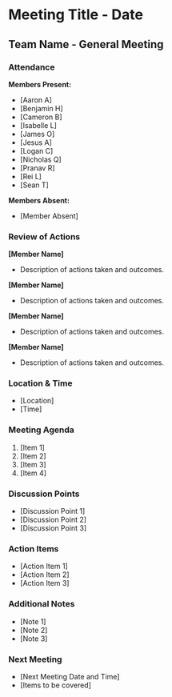 # Meeting Title - Date
## Team Name - General Meeting

### Attendance

**Members Present:**
- [Aaron A]
- [Benjamin H]
- [Cameron B]
- [Isabelle L]
- [James O]
- [Jesus A]
- [Logan C]
- [Nicholas Q]
- [Pranav R]
- [Rei L]
- [Sean T]

**Members Absent:**
- [Member Absent]

### Review of Actions

**[Member Name]**
  - Description of actions taken and outcomes.

**[Member Name]**
  - Description of actions taken and outcomes.

**[Member Name]**
  - Description of actions taken and outcomes.

**[Member Name]**
  - Description of actions taken and outcomes.

### Location & Time

- [Location]
- [Time]

### Meeting Agenda

1. [Item 1]
2. [Item 2]
3. [Item 3]
4. [Item 4]

### Discussion Points

- [Discussion Point 1]
- [Discussion Point 2]
- [Discussion Point 3]

### Action Items

- [Action Item 1]
- [Action Item 2]
- [Action Item 3]

### Additional Notes

- [Note 1]
- [Note 2]
- [Note 3]

### Next Meeting

- [Next Meeting Date and Time]
- [Items to be covered]


